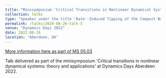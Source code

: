 ```yaml
---
title: "Minisymposium 'Critical Transitions in Nonlinear Dynamical Systems: Theory and Applications'"
collection: talks
type: "Speaker under the title 'Rate'-Induced Tipping of the Compost Bomb: Sizzling Summers, Heteroclinic Canards and Metastable Zombie Fires' "
permalink: /talks/2020-08-26-talk-5
venue: "Dynamics Days 2022"
date: 2022-08-26
location: "Aberdeen, UK"
---
```

[More information here as part of MS 05.03](https://www.abdn.ac.uk/events/conferences/minisymposium-speakers-2200.php)

Talk delivered as part of the minisymposium 'Critical transitions in nonlinear dynamical systems: theory and applications' at Dynamics Days Aberdeen 2022.
